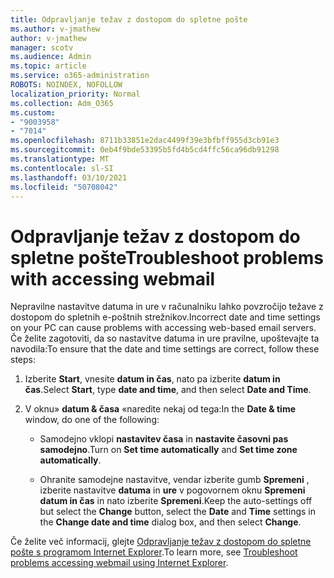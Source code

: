 ```yaml
---
title: Odpravljanje težav z dostopom do spletne pošte
ms.author: v-jmathew
author: v-jmathew
manager: scotv
ms.audience: Admin
ms.topic: article
ms.service: o365-administration
ROBOTS: NOINDEX, NOFOLLOW
localization_priority: Normal
ms.collection: Adm_O365
ms.custom:
- "9003958"
- "7014"
ms.openlocfilehash: 8711b33851e2dac4499f39e3bfbff955d3cb91e3
ms.sourcegitcommit: 0eb4f9bde53395b5fd4b5cd4ffc56ca96db91298
ms.translationtype: MT
ms.contentlocale: sl-SI
ms.lasthandoff: 03/10/2021
ms.locfileid: "50708042"
---
```

# <a name="troubleshoot-problems-with-accessing-webmail"></a><span data-ttu-id="3bfca-102">Odpravljanje težav z dostopom do spletne pošte</span><span class="sxs-lookup"><span data-stu-id="3bfca-102">Troubleshoot problems with accessing webmail</span></span>

<span data-ttu-id="3bfca-103">Nepravilne nastavitve datuma in ure v računalniku lahko povzročijo težave z dostopom do spletnih e-poštnih strežnikov.</span><span class="sxs-lookup"><span data-stu-id="3bfca-103">Incorrect date and time settings on your PC can cause problems with accessing web-based email servers.</span></span> <span data-ttu-id="3bfca-104">Če želite zagotoviti, da so nastavitve datuma in ure pravilne, upoštevajte ta navodila:</span><span class="sxs-lookup"><span data-stu-id="3bfca-104">To ensure that the date and time settings are correct, follow these steps:</span></span>

1. <span data-ttu-id="3bfca-105">Izberite **Start**, vnesite **datum in čas**, nato pa izberite **datum in čas**.</span><span class="sxs-lookup"><span data-stu-id="3bfca-105">Select **Start**, type **date and time**, and then select **Date and Time**.</span></span>
2. <span data-ttu-id="3bfca-106">V oknu» **datum & časa** «naredite nekaj od tega:</span><span class="sxs-lookup"><span data-stu-id="3bfca-106">In the **Date & time** window, do one of the following:</span></span>

    - <span data-ttu-id="3bfca-107">Samodejno vklopi **nastavitev časa** in **nastavite časovni pas samodejno**.</span><span class="sxs-lookup"><span data-stu-id="3bfca-107">Turn on **Set time automatically** and **Set time zone automatically**.</span></span>

    - <span data-ttu-id="3bfca-108">Ohranite samodejne nastavitve, vendar izberite gumb **Spremeni** , izberite nastavitve **datuma** in **ure** v pogovornem oknu **Spremeni datum in čas** in nato izberite **Spremeni**.</span><span class="sxs-lookup"><span data-stu-id="3bfca-108">Keep the auto-settings off but select the **Change** button, select the **Date** and **Time** settings in the **Change date and time** dialog box, and then select **Change**.</span></span>

<span data-ttu-id="3bfca-109">Če želite več informacij, glejte [Odpravljanje težav z dostopom do spletne pošte s programom Internet Explorer](https://answers.microsoft.com/windows/forum/all/problem-accessing-email-through-ie/41f871f3-6df3-4bc9-a5bd-7f71651a2888).</span><span class="sxs-lookup"><span data-stu-id="3bfca-109">To learn more, see [Troubleshoot problems accessing webmail using Internet Explorer](https://answers.microsoft.com/windows/forum/all/problem-accessing-email-through-ie/41f871f3-6df3-4bc9-a5bd-7f71651a2888).</span></span>
